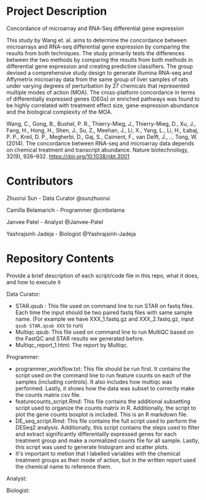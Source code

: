 # Project Description

Concordance of microarray and RNA-Seq differential gene expression

This study by Wang et. al. aims to determine the concordance between microarrays and RNA-seq differential gene expression by comparing the results from both techniques. The study primarily tests the differences between the two methods by comparing the results from both methods in differential gene expression and creating predictive classifiers. The group devised a comprehensive study design to generate Illumina RNA-seq and Affymetrix microarray data from the same group of liver samples of rats under varying degrees of perturbation by 27 chemicals that represented multiple modes of action (MOA). The cross-platform concordance in terms of differentially expressed genes (DEGs) or enriched pathways was found to be highly correlated with treatment effect size, gene-expression abundance and the biological complexity of the MOA.

Wang, C., Gong, B., Bushel, P. R., Thierry-Mieg, J., Thierry-Mieg, D., Xu, J., Fang, H., Hong, H., Shen, J., Su, Z., Meehan, J., Li, X., Yang, L., Li, H., Łabaj, P. P., Kreil, D. P., Megherbi, D., Gaj, S., Caiment, F., van Delft, J., … Tong, W. (2014). The concordance between RNA-seq and microarray data depends on chemical treatment and transcript abundance. Nature biotechnology, 32(9), 926–932. https://doi.org/10.1038/nbt.3001

# Contributors

Zhuorui Sun - Data Curator @sunzhuorui

Camilla Belamarich - Programmer @cmbelama

Janvee Patel - Analyst @Janvee-Patel

Yashrajsinh Jadeja - Biologist @Yashrajsinh-Jadeja

# Repository Contents

Provide a brief description of each script/code file in this repo, what it does, and how to execute it

Data Curator:

  - STAR.qsub : This file used on command line to run STAR on fastq files. Each time the input should be two paired fastq files with same sample name. (For example we have XXX_1.fastq.gz and XXX_2.fastq.gz, input ```qsub STAR.qsub XXX``` to run)
  - Multiqc.qsub: This file used on command line to run MultiQC based on the FastQC and STAR results we generated before.
  - Multiqc_report_1.html: The report by Multiqc.
  
Programmer:

  - programmer_workflow.txt: This file should be run first. It contains the script used on the command line to run feature counts on each of the samples (including controls). It also includes how multiqc was performed. Lastly, it shows how the data was subset to correctly make the counts matrix csv file.
  - featurecounts_script.Rmd: This file contains the additional subsetting script used to organize the counts matrix in R. Additionally, the script to plot the gene counts boxplot is included. This is an R markdown file.
 - DE_seq_script.Rmd: This file contains the full script used to perform the DESeq2 analysis. Additionally, this script contains the steps used to filter and extract significantly differentailly expressed genes for each treatment group and make a normalized counts file for all sample. Lastly, this script was used to generate histogram and scatter plots. 
  - It's important to metion that I labelled variables with the chemical treatment groups as their mode of action, but in the written report used the chemical name to reference them.

Analyst:

Biologist:
